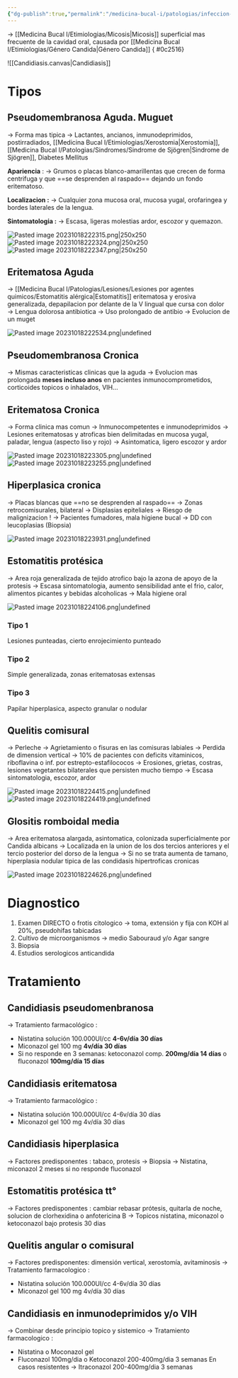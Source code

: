 ```yaml
---
{"dg-publish":true,"permalink":"/medicina-bucal-i/patologias/infeccion-por-candida/candidiasis/"}
---
```



→ [[Medicina Bucal I/Etimiologias/Micosis\|Micosis]] superficial mas frecuente de la cavidad oral, causada por [[Medicina Bucal I/Etimiologias/Género Candida\|Género Candida]]
{ #0c2516}



![[Candidiasis.canvas|Candidiasis]]


# Tipos 

## Pseudomembranosa Aguda. Muguet

→ Forma mas tipica
→ Lactantes, ancianos, inmunodeprimidos, postirradiados, [[Medicina Bucal I/Etimiologias/Xerostomia\|Xerostomia]], [[Medicina Bucal I/Patologias/Sindromes/Sindrome de Sjögren\|Sindrome de Sjögren]], Diabetes Mellitus

**Apariencia** : 
→ Grumos o placas blanco-amarillentas que crecen de forma centrifuga y que ==se desprenden al raspado== dejando un fondo eritematoso.

**Localizacion :**
→ Cualquier zona mucosa oral, mucosa yugal, orofaringea y bordes laterales de la lengua.

**Sintomatologia :** 
→ Escasa, ligeras molestias ardor, escozor y quemazon.

![Pasted image 20231018222315.png|250x250](/img/user/Medicina%20Bucal%20I/Medias/Pasted%20image%2020231018222315.png)
![Pasted image 20231018222324.png|250x250](/img/user/Medicina%20Bucal%20I/Medias/Pasted%20image%2020231018222324.png)
![Pasted image 20231018222347.png|250x250](/img/user/Medicina%20Bucal%20I/Medias/Pasted%20image%2020231018222347.png)

## Eritematosa Aguda

→ [[Medicina Bucal I/Patologias/Lesiones/Lesiones por agentes quimicos/Estomatitis alérgica\|Estomatitis]] eritematosa y erosiva generalizada, depapilacion por delante de la V lingual que cursa con dolor
→ Lengua dolorosa antibiotica
→ Uso prolongado de antibio
→ Evolucion de un muget

![Pasted image 20231018222534.png|undefined](/img/user/Medicina%20Bucal%20I/Medias/Pasted%20image%2020231018222534.png)


## Pseudomembranosa Cronica

→ Mismas caracteristicas clinicas que la aguda
→ Evolucion mas prolongada **meses incluso anos** en pacientes inmunocomprometidos, corticoides topicos o inhalados, VIH...


## Eritematosa Cronica

→ Forma clinica mas comun
→ Inmunocompetentes e inmunodeprimidos
→ Lesiones eritematosas y atroficas bien delimitadas en mucosa yugal, paladar, lengua (aspecto liso y rojo)
→ Asintomatica, ligero escozor y ardor

![Pasted image 20231018223305.png|undefined](/img/user/Medicina%20Bucal%20I/Medias/Pasted%20image%2020231018223305.png)
![Pasted image 20231018223255.png|undefined](/img/user/Medicina%20Bucal%20I/Medias/Pasted%20image%2020231018223255.png)

## Hiperplasica cronica

→ Placas blancas que ==no se desprenden al raspado==
→ Zonas retrocomisurales, bilateral
→ Displasias epiteliales
→ Riesgo de malignizacion ! 
→ Pacientes fumadores, mala higiene bucal
→ DD con leucoplasias (Biopsia)

![Pasted image 20231018223931.png|undefined](/img/user/Medicina%20Bucal%20I/Medias/Pasted%20image%2020231018223931.png)


## Estomatitis protésica

→ Area roja generalizada de tejido atrofico bajo la azona de apoyo de la protesis
→ Escasa sintomatologia, aumento sensibilidad ante el frio, calor, alimentos picantes y bebidas alcoholicas
→ Mala higiene oral

![Pasted image 20231018224106.png|undefined](/img/user/Medicina%20Bucal%20I/Medias/Pasted%20image%2020231018224106.png)

### Tipo 1 

Lesiones punteadas, cierto enrojecimiento punteado

### Tipo 2 

Simple generalizada, zonas eritematosas extensas

### Tipo 3 

Papilar hiperplasica, aspecto granular o nodular


## Quelitis comisural

→ Perleche
→ Agrietamiento o fisuras en las comisuras labiales
→ Perdida de dimension vertical
→ 10% de pacientes con deficits vitaminicos, riboflavina o inf. por estrepto-estafilococos
→ Erosiones, grietas, costras, lesiones vegetantes bilaterales que persisten mucho tiempo
→ Escasa sintomatologia, escozor, ardor

![Pasted image 20231018224415.png|undefined](/img/user/Medicina%20Bucal%20I/Medias/Pasted%20image%2020231018224415.png)
![Pasted image 20231018224419.png|undefined](/img/user/Medicina%20Bucal%20I/Medias/Pasted%20image%2020231018224419.png)

## Glositis romboidal media

→ Area eritematosa alargada, asintomatica, colonizada superficialmente por Candida albicans
→ Localizada en la union de los dos tercios anteriores y el tercio posterior del dorso de la lengua
→ Si no se trata aumenta de tamano, hiperplasia nodular tipica de las condidasis hipertroficas cronicas

![Pasted image 20231018224626.png|undefined](/img/user/Medicina%20Bucal%20I/Medias/Pasted%20image%2020231018224626.png)








# Diagnostico

1. Examen DIRECTO o frotis citologico → toma, extensión y fija con KOH al 20%, pseudohifas tabicadas
2. Cultivo de microorganismos → medio Sabouraud y/o Agar sangre 
3. Biopsia
4. Estudios serologicos anticandida

# Tratamiento

## Candidiasis pseudomenbranosa

→ Tratamiento farmacológico : 
- Nistatina solución 100.000UI/cc **4-6v/día** **30 días**
- Miconazol gel 100 mg **4v/día** **30 días**
- Si no responde en 3 semanas: ketoconazol comp. **200mg/día 14 días** o fluconazol **100mg/día 15 días**

## Candidiasis eritematosa

→ Tratamiento farmacológico : 
- Nistatina solución 100.000UI/cc 4-6v/día 30 días
- Miconazol gel 100 mg 4v/día 30 días

## Candidiasis hiperplasica

→ Factores predisponentes : tabaco, protesis
→ Biopsia 
→ Nistatina, miconazol 2 meses si no responde fluconazol

## Estomatitis protésica tt°

→ Factores predisponentes : cambiar rebasar prótesis, quitarla de noche, solucion de clorhexidina o anfotericina B
→ Topicos nistatina, miconazol o ketoconazol bajo protesis 30 dias

## Quelitis angular o comisural

→ Factores predisponentes: dimensión vertical, xerostomía, avitaminosis
→ Tratamiento farmacologico : 
- Nistatina solución 100.000UI/cc 4-6v/día 30 días
- Miconazol gel 100 mg 4v/día 30 días

## Candidiasis en inmunodeprimidos y/o VIH

→ Combinar desde principio topico y sistemico
→ Tratamiento farmacologico : 
- Nistatina o Moconazol gel
- Fluconazol 100mg/dia o Ketoconazol 200-400mg/dia 3 semanas
En casos resistentes → Itraconazol 200-400mg/dia 3 semanas


